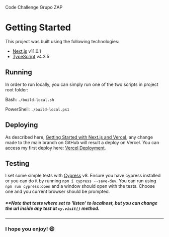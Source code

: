 Code Challenge Grupo ZAP

# Getting Started
This project was built using the following technologies:
- [Next.js](https://nextjs.org/docs) v11.0.1
- [TypeScript](https://www.typescriptlang.org/docs/) v4.3.5

## Running
In order to run locally, you can simply run one of the two scripts in project root folder:

Bash: `./build-local.sh`

PowerShell: `./build-local.ps1`

## Deploying
As described here, [Getting Started with Next.js and Vercel](https://vercel.com/guides/deploying-nextjs-with-vercel), any change made to the main branch on GitHub will result a deploy on Vercel.
You can access my first deploy here: [Vercel Deployment](https://eng-zap-challenge-typescript-sand.vercel.app/).

## Testing
I set some simple tests with [Cypress](https://docs.cypress.io/guides/overview/why-cypress) v8.
Ensure you have cypress installed or you can do it by running `npm i cypress --save-dev`.
You can run using `npm run cypress:open` and a window should open with the tests.
Choose one and you current browser should be prompted.
##### **Note that tests where set to 'listen' to localhost, but you can change the url inside any test at `cy.visit()` method.
___
### I hope you enjoy! &#128516;

